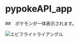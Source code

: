 # pypokeAPI_app
 
##　ポケモンが一体表示されます。

![エビフライトライアングル](https://github.com/kitarikes/ImageStorage/blob/master/nativepoke.jpg?raw=true "サンプル")
